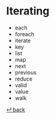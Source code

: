 Iterating
=========

- each
- foreach
- iterate
- key
- list
- map
- next
- previous
- reduce
- valid
- value
- walk

[↵ back](../README.md)